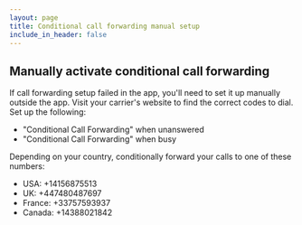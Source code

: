 ```yaml
---
layout: page
title: Conditional call forwarding manual setup
include_in_header: false
---
```


## Manually activate conditional call forwarding

If call forwarding setup failed in the app, you'll need to set it up manually outside the app.
Visit your carrier's website to find the correct codes to dial. Set up the following:

- "Conditional Call Forwarding" when unanswered
- "Conditional Call Forwarding" when busy

Depending on your country, conditionally forward your calls to one of these numbers:
- USA: +14156875513
- UK: +447480487697
- France: +33757593937
- Canada: +14388021842

